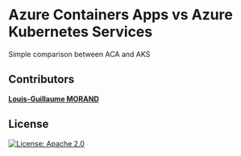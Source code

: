 # Azure Containers Apps vs Azure Kubernetes Services

Simple comparison between ACA and AKS

## Contributors

**[Louis-Guillaume MORAND](https://github.com/lgmorand)**

## License

[![License: Apache 2.0](https://camo.githubusercontent.com/55056d83628fa4aae93c5790e8641e6d6998b138dae009c0854f4efaae440520/68747470733a2f2f696d672e736869656c64732e696f2f707970692f6c2f436f766572616765)](https://opensource.org/licenses/Apache-2.0)
